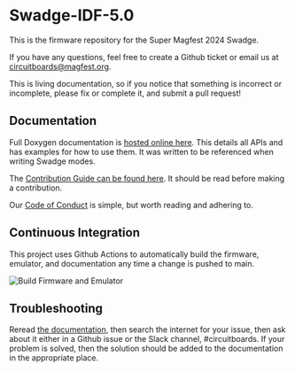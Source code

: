 # Swadge-IDF-5.0

This is the firmware repository for the Super Magfest 2024 Swadge.

<!-- The corresponding hardware repository for the Super Magfest 2024 Swadge can be found here. -->

If you have any questions, feel free to create a Github ticket or email us at circuitboards@magfest.org.

This is living documentation, so if you notice that something is incorrect or incomplete, please fix or complete it, and submit a pull request!

## Documentation

Full Doxygen documentation is [hosted online here](https://adam.feinste.in/Swadge-IDF-5.0/). This details all APIs and has examples for how to use them. It was written to be referenced when writing Swadge modes.

The [Contribution Guide can be found here](/docs/CONTRIBUTING.md). It should be read before making a contribution.

Our [Code of Conduct](/docs/CODE_OF_CONDUCT.md) is simple, but worth reading and adhering to.

## Continuous Integration

This project uses Github Actions to automatically build the firmware, emulator, and documentation any time a change is pushed to main.

![Build Firmware and Emulator](https://github.com/AEFeinstein/Swadge-IDF-5.0/actions/workflows/build-firmware-and-emulator.yml/badge.svg)

## Troubleshooting

Reread [the documentation](https://adam.feinste.in/Swadge-IDF-5.0/), then search the internet for your issue, then ask about it either in a Github issue or the Slack channel, #circuitboards. If your problem is solved, then the solution should be added to the documentation in the appropriate place.